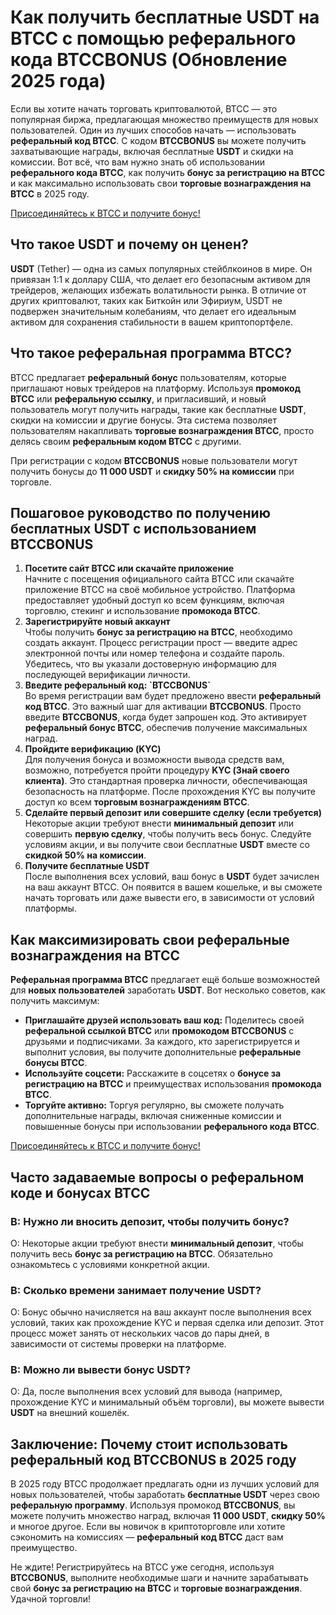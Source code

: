 <h1>Как получить бесплатные USDT на BTCC с помощью реферального кода BTCCBONUS (Обновление 2025 года)</h1>
</header>

<article>
    <section>
        <p>Если вы хотите начать торговать криптовалютой, BTCC — это популярная биржа, предлагающая множество преимуществ для новых пользователей. Один из лучших способов начать — использовать <strong>реферальный код BTCC</strong>. С кодом <strong>BTCCBONUS</strong> вы можете получить захватывающие награды, включая бесплатные <strong>USDT</strong> и скидки на комиссии. Вот всё, что вам нужно знать об использовании <strong>реферального кода BTCC</strong>, как получить <strong>бонус за регистрацию на BTCC</strong> и как максимально использовать свои <strong>торговые вознаграждения на BTCC</strong> в 2025 году.</p>
    </section>
<a href="https://partner.btcc.com/us/c/BTCCBONUS/9303" target="_blank">Присоединяйтесь к BTCC и получите бонус!</a>

<section>
    <h2>Что такое USDT и почему он ценен?</h2>
    <p><strong>USDT</strong> (Tether) — одна из самых популярных стейблкоинов в мире. Он привязан 1:1 к доллару США, что делает его безопасным активом для трейдеров, желающих избежать волатильности рынка. В отличие от других криптовалют, таких как Биткойн или Эфириум, USDT не подвержен значительным колебаниям, что делает его идеальным активом для сохранения стабильности в вашем криптопортфеле.</p>
</section>

<section>
    <h2>Что такое реферальная программа BTCC?</h2>
    <p>BTCC предлагает <strong>реферальный бонус</strong> пользователям, которые приглашают новых трейдеров на платформу. Используя <strong>промокод BTCC</strong> или <strong>реферальную ссылку</strong>, и пригласивший, и новый пользователь могут получить награды, такие как бесплатные <strong>USDT</strong>, скидки на комиссии и другие бонусы. Эта система позволяет пользователям накапливать <strong>торговые вознаграждения BTCC</strong>, просто делясь своим <strong>реферальным кодом BTCC</strong> с другими.</p>
    <p>При регистрации с кодом <strong>BTCCBONUS</strong> новые пользователи могут получить бонусы до <strong>11 000 USDT</strong> и <strong>скидку 50% на комиссии</strong> при торговле.</p>
</section>

<section>
    <h2>Пошаговое руководство по получению бесплатных USDT с использованием BTCCBONUS</h2>
    <ol>
        <li><strong>Посетите сайт BTCC или скачайте приложение</strong><br>Начните с посещения официального сайта BTCC или скачайте приложение BTCC на своё мобильное устройство. Платформа предоставляет удобный доступ ко всем функциям, включая торговлю, стекинг и использование <strong>промокода BTCC</strong>.</li>
        <li><strong>Зарегистрируйте новый аккаунт</strong><br>Чтобы получить <strong>бонус за регистрацию на BTCC</strong>, необходимо создать аккаунт. Процесс регистрации прост — введите адрес электронной почты или номер телефона и создайте пароль. Убедитесь, что вы указали достоверную информацию для последующей верификации личности.</li>
        <li><strong>Введите реферальный код: `BTCCBONUS`</strong><br>Во время регистрации вам будет предложено ввести <strong>реферальный код BTCC</strong>. Это важный шаг для активации <strong>BTCCBONUS</strong>. Просто введите <strong>BTCCBONUS</strong>, когда будет запрошен код. Это активирует <strong>реферальный бонус BTCC</strong>, обеспечив получение максимальных наград.</li>
        <li><strong>Пройдите верификацию (KYC)</strong><br>Для получения бонуса и возможности вывода средств вам, возможно, потребуется пройти процедуру <strong>KYC (Знай своего клиента)</strong>. Это стандартная проверка личности, обеспечивающая безопасность на платформе. После прохождения KYC вы получите доступ ко всем <strong>торговым вознаграждениям BTCC</strong>.</li>
        <li><strong>Сделайте первый депозит или совершите сделку (если требуется)</strong><br>Некоторые акции требуют внести <strong>минимальный депозит</strong> или совершить <strong>первую сделку</strong>, чтобы получить весь бонус. Следуйте условиям акции, и вы получите свои бесплатные <strong>USDT</strong> вместе со <strong>скидкой 50% на комиссии</strong>.</li>
        <li><strong>Получите бесплатные USDT</strong><br>После выполнения всех условий, ваш бонус в <strong>USDT</strong> будет зачислен на ваш аккаунт BTCC. Он появится в вашем кошельке, и вы сможете начать торговать или даже вывести его, в зависимости от условий платформы.</li>
    </ol>
</section>

<section>
    <h2>Как максимизировать свои реферальные вознаграждения на BTCC</h2>
    <p><strong>Реферальная программа BTCC</strong> предлагает ещё больше возможностей для <strong>новых пользователей</strong> заработать <strong>USDT</strong>. Вот несколько советов, как получить максимум:</p>
    <ul>
        <li><strong>Приглашайте друзей использовать ваш код:</strong> Поделитесь своей <strong>реферальной ссылкой BTCC</strong> или <strong>промокодом BTCCBONUS</strong> с друзьями и подписчиками. За каждого, кто зарегистрируется и выполнит условия, вы получите дополнительные <strong>реферальные бонусы BTCC</strong>.</li>
        <li><strong>Используйте соцсети:</strong> Расскажите в соцсетях о <strong>бонусе за регистрацию на BTCC</strong> и преимуществах использования <strong>промокода BTCC</strong>.</li>
        <li><strong>Торгуйте активно:</strong> Торгуя регулярно, вы сможете получать дополнительные награды, включая сниженные комиссии и повышенные бонусы при использовании <strong>реферального кода BTCC</strong>.</li>
    </ul>
</section>

<a href="https://partner.btcc.com/us/c/BTCCBONUS/9303" target="_blank">Присоединяйтесь к BTCC и получите бонус!</a>

<section>
    <h2>Часто задаваемые вопросы о реферальном коде и бонусах BTCC</h2>
    <h3>В: Нужно ли вносить депозит, чтобы получить бонус?</h3>
    <p>О: Некоторые акции требуют внести <strong>минимальный депозит</strong>, чтобы получить весь <strong>бонус за регистрацию на BTCC</strong>. Обязательно ознакомьтесь с условиями конкретной акции.</p>

  <h3>В: Сколько времени занимает получение USDT?</h3>
    <p>О: Бонус обычно начисляется на ваш аккаунт после выполнения всех условий, таких как прохождение KYC и первая сделка или депозит. Этот процесс может занять от нескольких часов до пары дней, в зависимости от системы проверки на платформе.</p>

  <h3>В: Можно ли вывести бонус USDT?</h3>
    <p>О: Да, после выполнения всех условий для вывода (например, прохождение KYC и минимальный объём торговли), вы можете вывести <strong>USDT</strong> на внешний кошелёк.</p>
</section>

<section>
    <h2>Заключение: Почему стоит использовать реферальный код BTCCBONUS в 2025 году</h2>
    <p>В 2025 году BTCC продолжает предлагать одни из лучших условий для новых пользователей, чтобы заработать <strong>бесплатные USDT</strong> через свою <strong>реферальную программу</strong>. Используя промокод <strong>BTCCBONUS</strong>, вы можете получить множество наград, включая <strong>11 000 USDT</strong>, <strong>скидку 50%</strong> и многое другое. Если вы новичок в криптоторговле или хотите сэкономить на комиссиях — <strong>реферальный код BTCC</strong> даст вам преимущество.</p>
    <p>Не ждите! Регистрируйтесь на BTCC уже сегодня, используя <strong>BTCCBONUS</strong>, выполните необходимые шаги и начните зарабатывать свой <strong>бонус за регистрацию на BTCC</strong> и <strong>торговые вознаграждения</strong>. Удачной торговли!</p>
</section>
</article>
</body>
</html>
